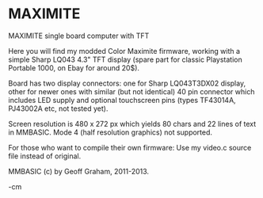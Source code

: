 MAXIMITE
========

MAXIMITE single board computer with TFT

Here you will find my modded Color Maximite firmware, working with a simple Sharp LQ043
4.3" TFT display (spare part for classic Playstation Portable 1000, on Ebay for around 20$).

Board has two display connectors: one for Sharp LQ043T3DX02 display,
other for newer ones with similar (but not identical) 40 pin connector which includes LED
supply and optional touchscreen pins (types TF43014A, PJ43002A etc, not tested yet).

Screen resolution is 480 x 272 px which yields 80 chars and 22 lines of text in MMBASIC.
Mode 4 (half resolution graphics) not supported.

For those who want to compile their own firmware: Use my video.c source file instead of original.

MMBASIC (c) by Geoff Graham, 2011-2013.

-cm